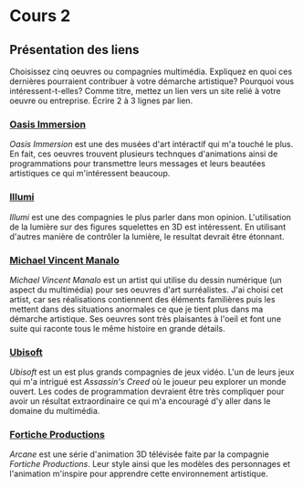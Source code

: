 # Cours 2
## Présentation des liens
Choisissez cinq oeuvres ou compagnies multimédia. Expliquez en quoi ces dernières pourraient contribuer à votre démarche artistique? Pourquoi vous intéressent-t-elles? Comme titre, mettez un lien vers un site relié à votre oeuvre ou entreprise. Écrire 2 à 3 lignes par lien.


### [Oasis Immersion](https://oasis.im/experience/)
*Oasis Immersion* est une des musées d'art intéractif qui m'a touché le plus. En fait, ces oeuvres trouvent plusieurs technques d'animations ainsi de programmations pour transmettre leurs messages et leurs beautées artistiques ce qui m'intéressent beaucoup.

### [Illumi](https://laval.illumi.com/)
*Illumi* est une des compagnies le plus parler dans mon opinion. L'utilisation de la lumière sur des figures squelettes en 3D est intéressent. En utilisant d'autres manière de contrôler la lumière, le resultat devrait être étonnant. 

### [Michael Vincent Manalo](https://www.saatchiart.com/michaelvmanalo)
 *Michael Vincent Manalo* est un artist qui utilise du dessin numérique (un aspect du multimédia) pour ses oeuvres d'art surréalistes. J'ai choisi cet artist, car ses réalisations contiennent des éléments familières puis les mettent dans des situations anormales ce que je tient plus dans ma démarche artistique. Ses oeuvres sont très plaisantes à l'oeil et font une suite qui raconte tous le même histoire en grande détails.

### [Ubisoft](https://www.ubisoft.com/fr-ca/game/assassins-creed) 
*Ubisoft* est un est plus grands compagnies de jeux vidéo. L'un de leurs jeux qui m'a intrigué est *Assassin's Creed* où le joueur peu explorer un monde ouvert. Les codes de programmation devraient être très compliquer pour avoir un résultat extraordinaire ce qui m'a encouragé d'y aller dans le domaine du multimédia.

### [Fortiche Productions](https://fr.forticheprod.com/)
*Arcane* est une série d'animation 3D télévisée faite par la compagnie *Fortiche Productions*. Leur style ainsi que les modèles des personnages et l'animation m'inspire pour apprendre cette environnement artistique.

